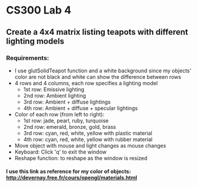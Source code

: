 # CS300 Lab 4

## Create a 4x4 matrix listing teapots with different lighting models

### Requirements:
- I use glutSolidTeapot function and a white background since my objects' color are not black and white can show the difference between rows
- 4 rows and 4 columns, each row specifies a lighting model
  - 1st row: Emissive lighting
  - 2nd row: Ambient lighting
  - 3rd row: Ambient + diffuse lightings
  - 4th row: Ambient + diffuse + specular lightings
- Color of each row (from left to right): 
  - 1st row: jade, pearl, ruby, turquoise
  - 2nd row: emerald, bronze, gold, brass
  - 3rd row: cyan, red, white, yellow with plastic material
  - 4th row: cyan, red, white, yellow with rubber material
- Move object with mouse and light changes as mouse changes
- Keyboard: Click 'q' to exit the window
- Reshape function: to reshape as the window is resized

#### I use this link as reference for my color of objects: http://devernay.free.fr/cours/opengl/materials.html 
